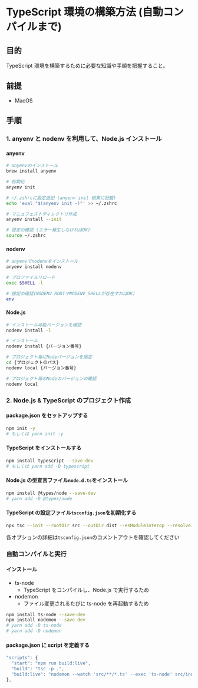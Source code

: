 # TypeScript 環境の構築方法 (自動コンパイルまで)

## 目的

TypeScript 環境を構築するために必要な知識や手順を把握すること。

## 前提

- MacOS

## 手順

### 1. anyenv と nodenv を利用して、Node.js インストール

#### anyenv

```bash
# anyenvのインストール
brew install anyenv

# 初期化
anyenv init

# ~/.zshrcに設定追記 (anyenv init 結果に記載)
echo 'eval "$(anyenv init -)"' >> ~/.zshrc

# マニュフェストディレクトリ作成
anyenv install --init

# 設定の確認 (エラー発生しなければOK)
source ~/.zshrc
```

#### nodenv

```bash
# anyenvでnodenvをインストール
anyenv install nodenv

# プロファイルリロード
exec $SHELL -l

# 設定の確認(NODENV_ROOTやNODENV_SHELLが存在すればOK)
env
```

#### Node.js

```bash
# インストール可能バージョンを確認
nodenv install -l

# インストール
nodenv install {バージョン番号}

# プロジェクト毎にNodeバージョンを指定
cd {プロジェクトのパス}
nodenv local {バージョン番号}

# プロジェクト毎のNodeのバージョンの確認
nodenv local
```

### 2. Node.js & TypeScript のプロジェクト作成

#### package.json をセットアップする

```bash
npm init -y
# もしくは yarn init -y
```

#### TypeScript をインストールする

```bash
npm install typescript --save-dev
# もしくは yarn add -D typescript
```

#### Node.js の型宣言ファイル`node.d.ts`をインストール

```bash
npm install @types/node --save-dev
# yarn add -D @types/node
```

#### TypeScript の設定ファイル`tsconfig.json`を初期化する

```bash
npx tsc --init --rootDir src --outDir dist --esModuleInterop --resolveJsonModule --lib es6,dom --module commonjs
```

各オプションの詳細は`tsconfig.json`のコメントアウトを確認してください

### 自動コンパイルと実行

#### インストール

- ts-node
  - TypeScript をコンパイルし、Node.js で実行するため
- nodemon
  - ファイル変更されるたびに ts-node を再起動するため

```bash
npm install ts-node --save-dev
npm install nodemon --save-dev
# yarn add -D ts-node
# yarn add -D nodemon
```

#### package.json に script を定義する

```js
"scripts": {
  "start": "npm run build:live",
  "build": "tsc -p .",
  "build:live": "nodemon --watch 'src/**/*.ts' --exec 'ts-node' src/index.ts"
},
```
